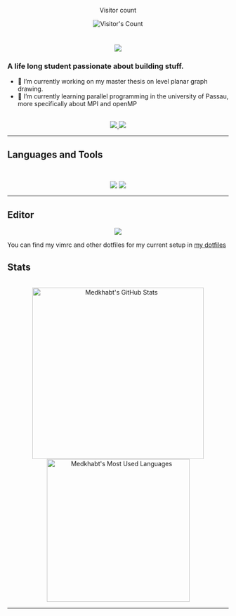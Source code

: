 

<!--
**medkhabt/medkhabt** is a ✨ _special_ ✨ repository because its `README.md` (this file) appears on your GitHub profile.

Here are some ideas to get you started:

- 🔭 I’m currently working on ...
- 🌱 I’m currently learning ...
- 👯 I’m looking to collaborate on ...
- 🤔 I’m looking for help with ...
- 💬 Ask me about ...
- 📫 How to reach me: ...
- 😄 Pronouns: ...
- ⚡ Fun fact: ...
-->

<div align="center"> 
  <p>Visitor count</p>
  <img src="https://profile-counter.glitch.me/medkhabt/count.svg" alt="Visitor's Count" />
</div>

<h1 align="center">
    <img src="https://readme-typing-svg.herokuapp.com/?font=robot&size=32&center=true&weight=200&vCenter=true&width=800&height=70&color=4493F8&duration=1000&pause=2000&lines=Hi+there;I+am+Khalil+Loukhnati;Ich+hei%C3%9Fe+Khalil+Loukhnati;Je+m'appelle+Khalil+Loukhnati;Smiti+Khalil+Loukhnati" />
</h1>


### A life long student passionate about building stuff.

- 🔭 I’m currently working on my master thesis on level planar graph drawing.
- 🌱 I’m currently learning parallel programming in the university of Passau, more specifically about MPI and openMP

<br>

<div align="center">
  <a href="mohamedkhalil.loukhnati@gmail.com">
    <img src="https://img.shields.io/badge/Gmail-333333?style=for-the-badge&logo=gmail&logoColor=red" />
  </a>
  <a href="https://www.linkedin.com/in/mohamed-khalil-loukhnati/" target="_blank">
    <img src="https://img.shields.io/badge/LinkedIn-0077B5?style=for-the-badge&logo=linkedin&logoColor=white" target="_blank" />
  </a>
</div>

<hr>

## Languages and Tools

<br>

<p align="center">
  <img src="https://skillicons.dev/icons?i=java,spring,c,cpp,golang,python,bash,mysql,mongodb" />
  <img src="https://skillicons.dev/icons?i=html,css,tailwind,js,git,postman,latex,docker" />
</p>

<hr>

## Editor 
<p align="center">
  <img src="https://skillicons.dev/icons?i=vim" />

  You can find my vimrc and other dotfiles for my current setup in [my dotfiles](https://github.com/medkhabt/dotfiles)
<br>

## Stats

<br>

<div align=center>
  <img width=390 src="https://github-readme-stats.vercel.app/api?username=medkhabt&theme=transparent&count_private=true&show_icons=true&rank_icon=github&locale=en" alt="Medkhabt's GitHub Stats" />
  <img width=325 src="https://github-readme-stats.vercel.app/api/top-langs?username=medkhabt&theme=transparent&layout=donut&hide=css&langs_count=8&border_radius=10&show_icons=true&locale=en" alt="Medkhabt's Most Used Languages" />
</div>

<hr>
